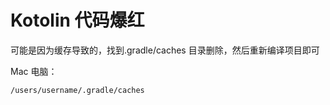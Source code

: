 # Kotolin 代码爆红

可能是因为缓存导致的，找到.gradle/caches 目录删除，然后重新编译项目即可

Mac 电脑：

```
/users/username/.gradle/caches
```
